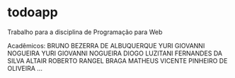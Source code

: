 # todoapp
Trabalho para a disciplina de Programação para Web

Acadêmicos:
 BRUNO BEZERRA DE ALBUQUERQUE
 YURI GIOVANNI NOGUEIRA YURI GIOVANNI NOGUEIRA
 DIOGO LUZITANI FERNANDES DA SILVA 
 ALTAIR ROBERTO RANGEL BRAGA
 MATHEUS VICENTE PINHEIRO DE OLIVEIRA ...

